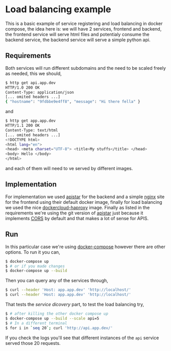 # Load balancing example

This is a basic example of service registering and load balancing in docker
compose, the idea here is: we will have 2 services, frontend and backend, the
frontend service will serve html files and potentialy consume the backend
service, the backend service will serve a simple python api.

## Requirements

Both services will run different subdomains and the need to be scaled freely
as needed, this we should,

```bash
$ http get api.app.dev
HTTP/1.0 200 OK
Content-Type: application/json
[... omited headers ...]
{ "hostname": "9fdbbe9e4ff8", "message": "Hi there fella" }
```

and

```bash
$ http get app.app.dev
HTTP/1.1 200 OK
Content-Type: text/html
[... omited headers ...]
<!DOCTYPE html>
<html lang="en">
<head> <meta charset="UTF-8"> <title>My stuffs</title> </head>
<body> Hello </body>
</html>
```

and each of them will need to ve served by different images.

## Implementation

For implementation we used [apistar] for the backend and a simple [nginx] site
for the frontend using their default docker image, finally for load balancing
we used the nice [dockercloud-haproxy] image. Finally as listed in the
requirements we're using the git version of [apistar] just because it
implements [CORS] by default and that makes a lot of sense for APIS.

## Run

In this particular case we're using [docker-compose] however there are other
options. To run it you can,

```bash
$ docker-compose up
$ # or if you made changes
$ docker-compose up --build
```

Then you can query any of the services through,

```bash
$ curl --header 'Host: app.app.dev' 'http://localhost/'
$ curl --header 'Host: app.app.dev' 'http://localhost/'
```

That tests the _service dicovery_ part, to test the load balancing try,

```bash
$ # after killing the other docker compose up
$ docker-compose up --build --scale api=5
$ # In a different terminal
$ for i in `seq 20`; curl 'http://api.app.dev/'
```

If you check the logs you'll see that different instances of the `api` service
served those 20 requests.


[apistar]: https://github.com/tomchristie/apistar
[nginx]: https://docs.docker.com/samples/nginx/
[dockercloud-haproxy]: https://github.com/docker/dockercloud-haproxy
[CORS]: https://developer.mozilla.org/en-US/docs/Web/HTTP/Access_control_CORS
[docker-compose]: https://docs.docker.com/compose/
